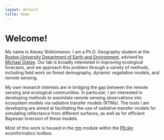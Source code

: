 ```yaml
---
layout: default
title: Home 
---
```


# Welcome!
My name is Alexey Shiklomanov. I am a Ph.D. Geography student at the [Boston University Department of Earth and Environment](www.bu.edu/earth), advised by [Michael Dietze](people.bu.edu/dietze). Our lab is broadly interested in improving ecological forecasts, and we approach this problem through a variety of methods, including field work on forest demography, dynamic vegetation models, and remote sensing.

My own research interests are in bridging the gap between the remote sensing and ecological communities. In particular, I am interested in developing methods to assimilate remote sensing observations into ecosystem models via radiative transfer models (RTMs). The tools I am developing are aimed at facilitating the use of radiative transfer models for simulating reflectance from different surfaces, as well as for efficient Bayesian inversion of these models.

Most of this work is housed in the [rtm](www.github.com/ashiklom/pecan/modules/rtm) module within the [PEcAn](www.pecanproject.org) ecoinformatics toolbox.
